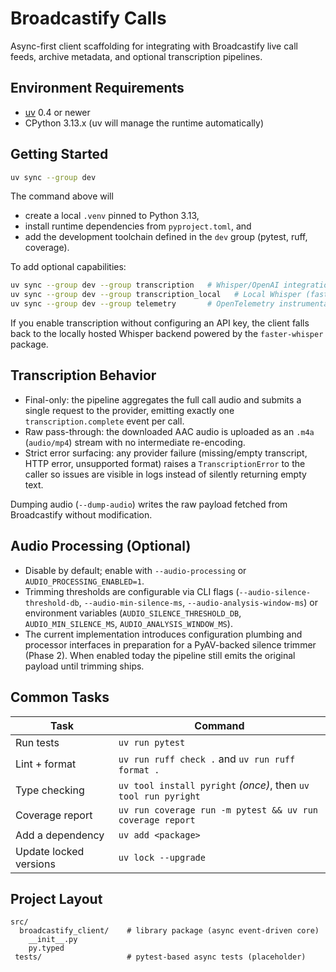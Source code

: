 # Broadcastify Calls

Async-first client scaffolding for integrating with Broadcastify live call feeds, archive metadata, and optional transcription pipelines.

## Environment Requirements

- [uv](https://docs.astral.sh/uv/) 0.4 or newer
- CPython 3.13.x (uv will manage the runtime automatically)

## Getting Started

```bash
uv sync --group dev
```

The command above will

- create a local `.venv` pinned to Python 3.13,
- install runtime dependencies from `pyproject.toml`, and
- add the development toolchain defined in the `dev` group (pytest, ruff, coverage).

To add optional capabilities:

```bash
uv sync --group dev --group transcription   # Whisper/OpenAI integration
uv sync --group dev --group transcription_local   # Local Whisper (faster-whisper)
uv sync --group dev --group telemetry       # OpenTelemetry instrumentation
```

If you enable transcription without configuring an API key, the client falls back to the
locally hosted Whisper backend powered by the `faster-whisper` package.

## Transcription Behavior

- Final-only: the pipeline aggregates the full call audio and submits a single request to the provider, emitting exactly one `transcription.complete` event per call.
- Raw pass-through: the downloaded AAC audio is uploaded as an `.m4a` (`audio/mp4`) stream with no intermediate re-encoding.
- Strict error surfacing: any provider failure (missing/empty transcript, HTTP error, unsupported format) raises a `TranscriptionError` to the caller so issues are visible in logs instead of silently returning empty text.

Dumping audio (`--dump-audio`) writes the raw payload fetched from Broadcastify without modification.

## Audio Processing (Optional)

- Disable by default; enable with `--audio-processing` or `AUDIO_PROCESSING_ENABLED=1`.
- Trimming thresholds are configurable via CLI flags (`--audio-silence-threshold-db`, `--audio-min-silence-ms`, `--audio-analysis-window-ms`) or environment variables (`AUDIO_SILENCE_THRESHOLD_DB`, `AUDIO_MIN_SILENCE_MS`, `AUDIO_ANALYSIS_WINDOW_MS`).
- The current implementation introduces configuration plumbing and processor interfaces in preparation for a PyAV-backed silence trimmer (Phase 2). When enabled today the pipeline still emits the original payload until trimming ships.

## Common Tasks

| Task                   | Command                                                        |
| ---------------------- | -------------------------------------------------------------- |
| Run tests              | `uv run pytest`                                                |
| Lint + format          | `uv run ruff check .` and `uv run ruff format .`               |
| Type checking          | `uv tool install pyright` _(once)_, then `uv tool run pyright` |
| Coverage report        | `uv run coverage run -m pytest && uv run coverage report`      |
| Add a dependency       | `uv add <package>`                                             |
| Update locked versions | `uv lock --upgrade`                                            |

## Project Layout

```
src/
  broadcastify_client/    # library package (async event-driven core)
    __init__.py
    py.typed
 tests/                   # pytest-based async tests (placeholder)
```

